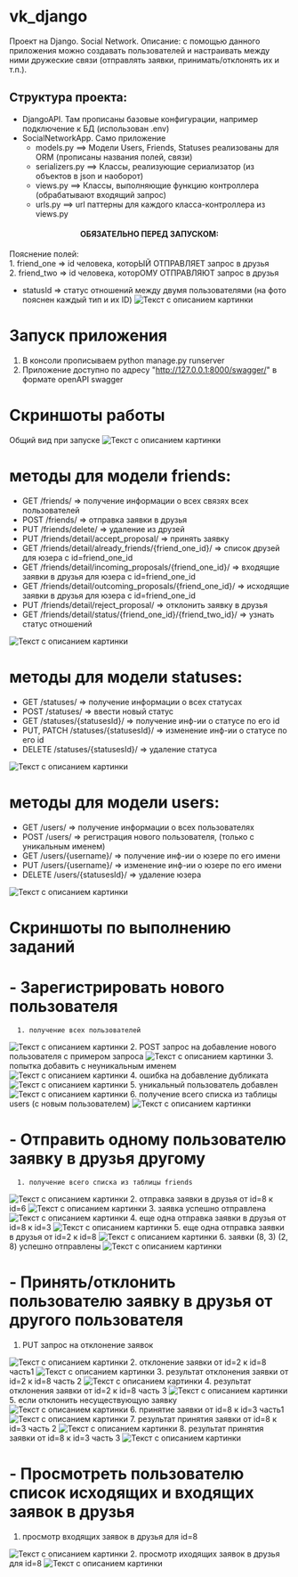 # vk_django
Проект на Django. Social Network.
Описание: с помощью данного приложения можно создавать пользователей и настраивать между ними 
дружеские связи (отправлять заявки, принимать/отклонять их и т.п.).

## Структура проекта:
  - DjangoAPI. Там прописаны базовые конфигурации, например подключение к БД (использован .env)
  - SocialNetworkApp. Само приложение
    - models.py ==> Модели Users, Friends, Statuses реализованы для ORM (прописаны названия полей, связи)
    - serializers.py ==> Классы, реализующие сериализатор (из объектов в json и наоборот)
    - views.py ==> Классы, выполняющие функцию контроллера (обрабатывают входящий запрос)
    - urls.py ==> url паттерны для каждого класса-контроллера из views.py

<h4 align="center">ОБЯЗАТЕЛЬНО ПЕРЕД ЗАПУСКОМ:</h4> 
Пояснение полей: <br>
  1. friend_one => id человека, которЫЙ ОТПРАВЛЯЕТ запрос в друзья <br>
  2. friend_two => id человека, которОМУ ОТПРАВЛЯЮТ запрос в друзья <br>
  
  - statusId => статус отношений между двумя пользователями (на фото пояснен каждый тип и их ID)
    <image src="screenshots/статусы.jpg" alt="Текст с описанием картинки">

# Запуск приложения
1. В консоли прописываем python manage.py runserver
2. Приложение доступно по адресу "http://127.0.0.1:8000/swagger/" в формате openAPI swagger

# Скриншоты работы
Общий вид при запуске
<image src="screenshots/общий вид при запуске в swagger.jpg" alt="Текст с описанием картинки">
  
# методы для модели friends:
  - GET /friends/ => получение информации о всех связях всех пользователей
  - POST /friends/ => отправка заявки в друзья
  - PUT /friends/delete/ => удаление из друзей
  - PUT /friends/detail/accept_proposal/ => принять заявку
  - GET /friends/detail/already_friends/{friend_one_id}/ => список друзей для юзера с id=friend_one_id
  - GET /friends/detail/incoming_proposals/{friend_one_id}/ => входящие заявки в друзья для юзера с id=friend_one_id
  - GET /friends/detail/outcoming_proposals/{friend_one_id}/ => исходящие заявки в друзья для юзера с id=friend_one_id
  - PUT /friends/detail/reject_proposal/ => отклонить заявку в друзья
  - GET /friends/detail/status/{friend_one_id}/{friend_two_id}/ => узнать статус отношений
<image src="screenshots/методы для модели friends.jpg" alt="Текст с описанием картинки">
  
  # методы для модели statuses:
  - GET /statuses/ => получение информации о всех статусах
  - POST /statuses/ => ввести новый статус
  - GET /statuses/{statusesId}/ => получение инф-ии о статусе по его id
  - PUT, PATCH /statuses/{statusesId}/ => изменение инф-ии о статусе по его id
  - DELETE /statuses/{statusesId}/ => удаление статуса 
<image src="screenshots/методы для модели statuses.jpg" alt="Текст с описанием картинки">
  
  # методы для модели users:
  - GET /users/ => получение информации о всех пользователях
  - POST /users/ => регистрация нового пользователя, (только с уникальным именем)
  - GET /users/{username}/ => получение инф-ии о юзере по его имени
  - PUT /users/{username}/ => изменение инф-ии о юзере по его имени
  - DELETE /users/{statusesId}/ => удаление юзера 
<image src="screenshots/методы для модели users.jpg" alt="Текст с описанием картинки">
  
  # Скриншоты по выполнению заданий
  # - Зарегистрировать нового пользователя
      1. получение всех пользователей
  <image src="screenshots/получение всех пользователей.jpg" alt="Текст с описанием картинки">
      2. POST запрос на добавление нового пользователя с примером запроса
<image src="screenshots/POST запрос на добавление нового пользователя с примером запроса.jpg" alt="Текст с описанием картинки">
      3. попытка добавить c неуникальным именем
<image src="screenshots/попытка добавить неуникальным именем.jpg" alt="Текст с описанием картинки">
      4. ошибка на добавление дубликата
  <image src="screenshots/ошибка на добавление дубликата.jpg" alt="Текст с описанием картинки">
      5. уникальный пользователь добавлен
      <image src="screenshots/уникальный пользователь добавлен.jpg" alt="Текст с описанием картинки">
      6. получение всего списка из таблицы users (c новым пользователем)
              <image src="screenshots/список пользователей вместе с новым.jpg" alt="Текст с описанием картинки">
                
# - Отправить одному пользователю заявку в друзья другому
      1. получение всего списка из таблицы friends
<image src="screenshots/получение всего списка из таблицы friends.jpg" alt="Текст с описанием картинки">
      2. отправка заявки в друзья от id=8 к id=6
<image src="screenshots/отправка заявки в друзья от id=8 к id=6.jpg" alt="Текст с описанием картинки">
      3. заявка успешно отправлена
<image src="screenshots/заявка успешно отправлена.jpg" alt="Текст с описанием картинки">
      4. еще одна отправка заявки в друзья от id=8 к id=3
<image src="screenshots/еще одна отправка заявки в друзья от id=8 к id=3.jpg" alt="Текст с описанием картинки">     
      5. еще одна отправка заявки в друзья от id=2 к id=8
<image src="screenshots/еще одна отправка заявки в друзья от id=2 к id=8.jpg" alt="Текст с описанием картинки">
      6. заявки (8, 3) (2, 8) успешно отправлены
<image src="screenshots/заявки (8, 3) (2, 8) успешно отправлены.jpg" alt="Текст с описанием картинки">
  
# - Принять/отклонить пользователю заявку в друзья от другого пользователя
  1. PUT запрос на отклонение заявок
<image src="screenshots/PUT запрос на отклонение заявок.jpg" alt="Текст с описанием картинки">
  2. отклонение заявки от id=2 к id=8 часть1
<image src="screenshots/отклонение заявки от id=2 к id=8 часть1.jpg" alt="Текст с описанием картинки">
  3. результат отклонения заявки от id=2 к id=8 часть 2
<image src="screenshots/результат отклонения заявки от id=2 к id=8 часть 2.jpg" alt="Текст с описанием картинки">
  4. результат отклонения заявки от id=2 к id=8 часть 3
<image src="screenshots/результат отклонения заявки от id=2 к id=8 часть 3.jpg" alt="Текст с описанием картинки">
  5. если отклонить несуществующую заявку
<image src="screenshots/если отклонить несуществующую заявку.jpg" alt="Текст с описанием картинки">
  6. принятие заявки от id=8 к id=3 часть1
<image src="screenshots/принятие заявки от id=8 к id=3 часть1.jpg" alt="Текст с описанием картинки">
  7. результат принятия заявки от id=8 к id=3 часть 2
<image src="screenshots/результат принятия заявки от id=8 к id=3 часть 2.jpg" alt="Текст с описанием картинки">
  8. результат принятия заявки от id=8 к id=3 часть 3
<image src="screenshots/результат принятия заявки от id=8 к id=3 часть 3.jpg" alt="Текст с описанием картинки">
  
# - Просмотреть пользователю список исходящих и входящих заявок в друзья
1. просмотр входящих заявок в друзья для id=8
<image src="screenshots/просмотр входящих заявок в друзья для id=8.jpg" alt="Текст с описанием картинки">
2. просмотр иходящих заявок в друзья для id=8
<image src="screenshots/просмотр иходящих заявок в друзья для id=8.jpg" alt="Текст с описанием картинки">
  
  





